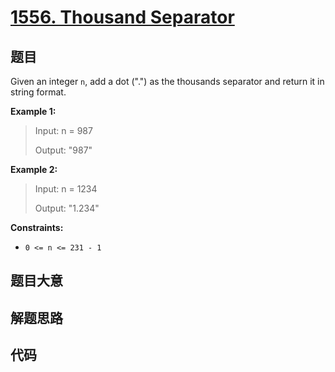 # [1556. Thousand Separator](https://leetcode.com/problems/thousand-separator/)

## 题目

Given an integer `n`, add a dot (".") as the thousands separator and return it
in string format.



**Example 1:**

> Input: n = 987
> 
> Output: "987"

**Example 2:**

> Input: n = 1234
> 
> Output: "1.234"

**Constraints:**

  * `0 <= n <= 231 - 1`


## 题目大意

## 解题思路

## 代码

```javascript

```


